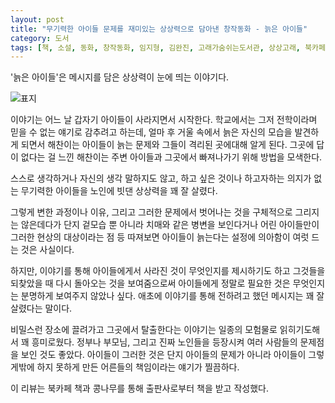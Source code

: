 ```yaml
---
layout: post
title: "무기력한 아이들 문제를 재미있는 상상력으로 담아낸 창작동화 - 늙은 아이들"
category: 도서
tags: [책, 소설, 동화, 창작동화, 임지형, 김완진, 고래가숨쉬는도서관, 상상고래, 북카페 책과 콩나무, 서평]
---
```


'늙은 아이들'은
메시지를 담은 상상력이 눈에 띄는 이야기다.

![표지](https://images2.imgbox.com/1e/8b/wFALf3gK_o.jpg)

이야기는 어느 날 갑자기 아이들이 사라지면서 시작한다.
학교에서는 그저 전학이라며 믿을 수 없는 얘기로 감추려고 하는데,
얼마 후 거울 속에서 늙은 자신의 모습을 발견하게 되면서
해찬이는 아이들이 늙는 문제와 그들이 격리된 곳에대해 알게 된다.
그곳에 답이 없다는 걸 느낀 해찬이는 주변 아이들과 그곳에서 빠져나가기 위해 방법을 모색한다.

스스로 생각하거나 자신의 생각 말하지도 않고,
하고 싶은 것이나 하고자하는 의지가 없는 무기력한 아이들을
노인에 빗댄 상상력을 꽤 잘 살렸다.

그렇게 변한 과정이나 이유,
그리고 그러한 문제에서 벗어나는 것을 구체적으로 그리지는 않은데다가
단지 겉모습 뿐 아니라 치매와 같은 병변을 보인다거나
어린 아이들만이 그러한 현상의 대상이라는 점 등
따져보면 아이들이 늙는다는 설정에 의아함이 여럿 드는 것은 사실이다.

하지만, 이야기를 통해 아이들에게서 사라진 것이 무엇인지를 제시하기도 하고
그것들을 되찾았을 때 다시 돌아오는 것을 보여줌으로써
아이들에게 정말로 필요한 것은 무엇인지는 분명하게 보여주지 않았나 싶다.
애초에 이야기를 통해 전하려고 했던 메시지는 꽤 잘 살렸다는 말이다.

비밀스런 장소에 끌려가고 그곳에서 탈출한다는 이야기는
일종의 모험물로 읽히기도해서 꽤 흥미로웠다.
정부나 부모님, 그리고 진짜 노인들을 등장시켜
여러 사람들의 문제점을 보인 것도 좋았다.
아이들이 그러한 것은 단지 아이들의 문제가 아니라
아이들이 그렇게밖에 하지 못하게 만든 어른들의 책임이라는 얘기가 찔끔하다.



<div class="im im-info">
이 리뷰는 북카페 책과 콩나무를 통해 출판사로부터 책을 받고 작성했다.
</div>
